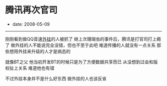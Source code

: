 # 腾讯再次官司

- date: 2008-05-09

--------------------------


刚刚看到做QQ音速[外挂](http://www.cnbeta.com/articles/55145.htm)的人被抓了
继上次珊瑚虫的事件后，腾讯是打官司打上瘾了
做外挂的人不能说完全没错，但也不至于此吧
难道传播的人就没有一点关系
那些想用外挂来升级的人才是病态的

就像BT之父
他当初开发BT的时候只是为了方便数据共享而已
从没想到过会和版权扯上关系
难道他也有错

不过外挂本身并不是什么好东西
做外挂的人也该反省


